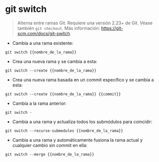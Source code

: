 # git switch

> Alterna entre ramas Git. Requiere una versión 2.23+ de Git.
> Véase también `git checkout`.
> Más información: <https://git-scm.com/docs/git-switch>.

- Cambia a una rama existente:

`git switch {{nombre_de_la_rama}}`

- Crea una nueva rama y se cambia a esta:

`git switch --create {{nombre_de_la_rama}}`

- Crea una nueva rama basada en un commit específico y se cambia a esta:

`git switch --create {{nombre_de_la_rama}} {{commit}}`

- Cambia a la rama anterior:

`git switch -`

- Cambia a una rama y actualiza todos los submódulos para coincidir:

`git switch --recurse-submodules {{nombre_de_la_rama}}`

- Cambia a una rama y automáticamente fusiona la rama actual y cualquier cambio sin commit en ella:

`git switch --merge {{nombre_de_la_rama}}`
